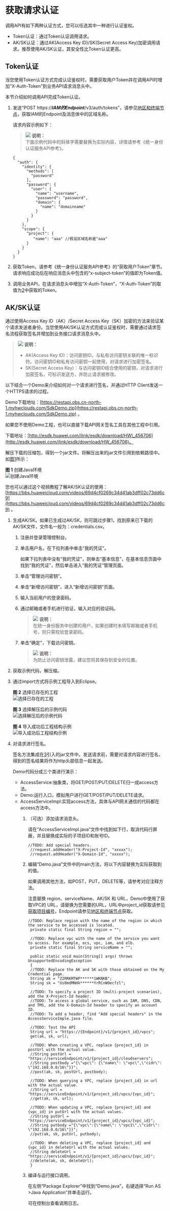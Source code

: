 # 获取请求认证<a name="dli_02_0004"></a>

调用API有如下两种认证方式，您可以任选其中一种进行认证鉴权。

-   Token认证：通过Token认证调用请求。
-   AK/SK认证：通过AK\(Access Key ID\)/SK\(Secret Access Key\)加密调用请求。推荐使用AK/SK认证，其安全性比Token认证更高。

## Token认证<a name="section1960316612206"></a>

当您使用Token认证方式完成认证鉴权时，需要获取用户Token并在调用API时增加“X-Auth-Token”到业务API请求消息头中。

本节介绍如何调用API完成Token认证。

1.  发送“POST https://_**IAM的Endpoint**_/v3/auth/tokens”，请参见[地区和终端节点](https://developer.huaweicloud.com/endpoint?IAM)，获取IAM的Endpoint及消息体中的区域名称。

    请求内容示例如下：

    >![](public_sys-resources/icon-note.gif) **说明：**   
    >下面示例代码中的斜体字需要替换为实际内容，详情请参考《统一身份认证服务API参考》。  

    ```
    {
      "auth": {
        "identity": {
          "methods": [
            "password"
          ],
          "password": {
            "user": {
              "name": "username",
              "password": "password",
              "domain": {
                "name": "domainname"
              }
            }
          }
        },
        "scope": {
          "project": {
             "name": "aaa" //假设区域名称是"aaa"
          }
        }
      }
    }
    ```

2.  <a name="li655431172416"></a>获取Token，请参考《统一身份认证服务API参考》的“获取用户Token”章节。请求响应成功后在响应消息头中包含的“x-subject-token”的值即为Token值。
3.  调用业务API，在请求消息头中增加“X-Auth-Token”，“X-Auth-Token”的取值为[2](#li655431172416)中获取的Token。

## AK/SK认证<a name="section1224986132516"></a>

通过使用Access Key ID（AK）/Secret Access Key（SK）加密的方法来验证某个请求发送者身份。当您使用AK/SK认证方式完成认证鉴权时，需要通过请求签名流程获取签名并增加到业务接口请求消息头中。

>![](public_sys-resources/icon-note.gif) **说明：**   
>-   AK\(Access Key ID\)：访问密钥ID。与私有访问密钥关联的唯一标识符。访问密钥ID和私有访问密钥一起使用，对请求进行加密签名。  
>-   SK\(Secret Access Key\)：与访问密钥ID结合使用的密钥，对请求进行加密签名，可标识发送方，并防止请求被修改。  

以下结合一个Demo来介绍如何对一个请求进行签名，并通过HTTP Client发送一个HTTPS请求的过程。

Demo下载地址：[https://restapi.obs.cn-north-1.myhwclouds.com/SdkDemo.zip](https://restapi.obs.cn-north-1.myhwclouds.com/SdkDemo.zip)  。

如果您不使用Demo工程，也可以直接下载API网关签名工具在其他工程中引用。

下载地址：[http://esdk.huawei.com/ilink/esdk/download/HW\_456706](http://esdk.huawei.com/ilink/esdk/download/HW_456706)。

解压下载的压缩包，得到一个jar文件。将解压出来的jar文件引用到依赖路径中。如[图1](#fig1920019142710)所示：

**图 1**  创建Java环境<a name="fig1920019142710"></a>  
![](figures/创建Java环境.png "创建Java环境")

您也可以通过这个视频教程了解AK/SK认证的使用：[https://bbs.huaweicloud.com/videos/69d4cf0269c34d41ab3dff02c73dd6c9](https://bbs.huaweicloud.com/videos/69d4cf0269c34d41ab3dff02c73dd6c9)  。

1.  生成AK/SK。如果已生成过AK/SK，则可跳过步骤1，找到原来已下载的AK/SK文件，文件名一般为：credentials.csv。
    1.  注册并登录管理控制台。
    2.  单击用户名，在下拉列表中单击“我的凭证”。

        如果下拉列表中没有“我的凭证”，则单击“基本信息”，在基本信息页面中找到“我的凭证”，然后单击进入“我的凭证”管理页面。

    3.  单击“管理访问密钥”。
    4.  单击“新增访问密钥”，进入“新增访问密钥”页面。
    5.  输入当前用户的登录密码。
    6.  通过邮箱或者手机进行验证，输入对应的验证码。

        >![](public_sys-resources/icon-note.gif) **说明：**   
        >在统一身份服务中创建的用户，如果创建时未填写邮箱或者手机号，则只需校验登录密码。  

    7.  单击“确定”，下载访问密钥。

        >![](public_sys-resources/icon-note.gif) **说明：**   
        >为防止访问密钥泄露，建议您将其保存到安全的位置。  


2.  获取示例代码，解压缩。
3.  <a name="li19880182718301"></a>通过import方式将示例工程导入到Eclipse。

    **图 2**  选择已存在的工程<a name="fig63591219193218"></a>  
    ![](figures/选择已存在的工程.png "选择已存在的工程")

    **图 3**  选择解压后的示例代码<a name="fig511572803310"></a>  
    ![](figures/选择解压后的示例代码.png "选择解压后的示例代码")

    **图 4**  导入成功后工程结构示例<a name="fig24265463417"></a>  
    ![](figures/导入成功后工程结构示例.png "导入成功后工程结构示例")

4.  对请求进行签名。

    签名方法集成在[3](#li19880182718301)引入的jar文件中。发送请求前，需要对请求内容进行签名，得到的签名结果将作为http头部信息一起发送。

    Demo代码分成三个类进行演示：

    -   AccessService:抽象类，将GET/POST/PUT/DELETE归一成access方法。
    -   Demo:运行入口，模拟用户进行GET/POST/PUT/DELETE请求。
    -   AccessServiceImpl:实现access方法，具体与API网关通信的代码都在access方法中。
        1.  （可选）添加请求消息头。

            请在“AccessServiceImpl.java”文件中找到如下行，取消代码行屏蔽，并且替换成实际的子项目ID和账号ID。

            ```
            //TODO: Add special headers.
             //request.addHeader("X-Project-Id", "xxxxx");
             //request.addHeader("X-Domain-Id", "xxxxx");
            ```

        2.  编辑“Demo.java”文件中的main方法，将以下内容替换为实际获取到的值。

            如果调用其他方法，如POST，PUT，DELETE等，请参考对应注释方法。

            注意替换 region、serviceName、AK/SK 和 URL，Demo中使用了获取VPC的 URL，请替换为您需要的URL，URL中project\_id获取请参见[获取项目编号](获取项目编号.md)，Endpoint请参见[地区和终端节点](https://developer.huaweicloud.md)获取。

            ```
            //TODO: Replace region with the name of the region in which the service to be accessed is located. 
             private static final String region = ""; 
              
             //TODO: Replace vpc with the name of the service you want to access. For example, ecs, vpc, iam, and elb. 
             private static final String serviceName = ""; 
              
             public static void main(String[] args) throws UnsupportedEncodingException 
             { 
             //TODO: Replace the AK and SK with those obtained on the My Credential page.
             String ak = "ZIRRKMTWP******1WKNKB"; 
             String sk = "Us0mdMNHk******YrRCnW0ecfzl"; 
              
             //TODO: To specify a project ID (multi-project scenarios), add the X-Project-Id header.
             //TODO: To access a global service, such as IAM, DNS, CDN, and TMS, add the X-Domain-Id header to specify an account ID.
             //TODO: To add a header, find "Add special headers" in the AccessServiceImple.java file.
              
             //TODO: Test the API
             String url = "https://{Endpoint}/v1/{project_id}/vpcs"; 
             get(ak, sk, url); 
              
             //TODO: When creating a VPC, replace {project_id} in postUrl with the actual value.
             //String postUrl = "https://serviceEndpoint/v1/{project_id}/cloudservers";
             //String postbody ="{\"vpc\": {\"name\": \"vpc\",\"cidr\": \"192.168.0.0/16\"}}";
             //post(ak, sk, postUrl, postbody);
              
             //TODO: When querying a VPC, replace {project_id} in url with the actual value.
             //String url = "https://serviceEndpoint/v1/{project_id}/vpcs/{vpc_id}";
             //get(ak, sk, url);
              
             //TODO: When updating a VPC, replace {project_id} and {vpc_id} in putUrl with the actual values.
             //String putUrl = "https://serviceEndpoint/v1/{project_id}/vpcs/{vpc_id}";
             //String putbody ="{\"vpc\":{\"name\": \"vpc1\",\"cidr\": \"192.168.0.0/16\"}}";
             //put(ak, sk, putUrl, putbody);
              
             //TODO: When deleting a VPC, replace {project_id} and {vpc_id} in deleteUrl with the actual values.
             //String deleteUrl = "https://serviceEndpoint/v1/{project_id}/vpcs/{vpc_id}";
             //delete(ak, sk, deleteUrl);
             }
            ```

        3.  编译与运行接口调用。

            在左侧“Package Explorer”中找到“Demo.java”，右键选择“Run AS \>Java Application”并单击运行。

            可在控制台查看调用日志。




